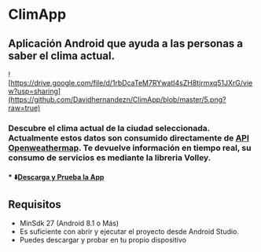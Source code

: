 # ClimApp
## Aplicación Android que ayuda a las personas a saber el clima actual.

![https://drive.google.com/file/d/1rbDcaTeM7RYwatI4sZH8tjrmxq51JXrG/view?usp=sharing](https://github.com/Davidhernandezn/ClimApp/blob/master/5.png?raw=true)

### Descubre el clima actual de la ciudad seleccionada. Actualmente estos datos son consumido directamente de [API Openweathermap](https://openweathermap.org/). Te devuelve información en tiempo real, su consumo de servicios es mediante la libreria Volley.
#### * ⬇️[Descarga y Prueba la App](https://drive.google.com/file/d/1rbDcaTeM7RYwatI4sZH8tjrmxq51JXrG/view?usp=sharing)


## Requisitos
* MinSdk 27 (Android 8.1 o Más)
* Es suficiente con abrir y ejecutar el proyecto desde Android Studio.
* Puedes descargar y probar en tu propio dispositivo

